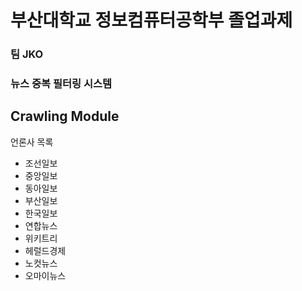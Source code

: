 <div>
    <h1>부산대학교 정보컴퓨터공학부 졸업과제</h1>
    <h3>팀 JKO</h3>
    <h3>뉴스 중복 필터링 시스템</h3>
</div>
<div>
    <h2>Crawling Module</h2>
    <p>언론사 목록</p>
    <ul>
        <li>조선일보</li>
        <li>중앙일보</li>
        <li>동아일보</li>
        <li>부산일보</li>
        <li>한국일보</li>
        <li>연합뉴스</li>
        <li>위키트리</li>
        <li>헤럴드경제</li>
        <li>노컷뉴스</li>
        <li>오마이뉴스</li>
    </ul>
</div>
